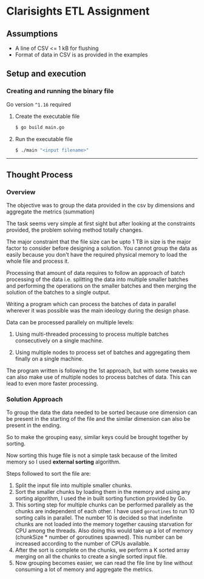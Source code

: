 # Clarisights ETL Assignment

## Assumptions

- A line of CSV <= 1 kB for flushing
- Format of data in CSV is as provided in the examples

## Setup and execution

### Creating and running the binary file

Go version `^1.16` required

1. Create the executable file
    ```bash
    $ go build main.go
    ```

2. Run the executable file
    ```bash
    $ ./main "<input filename>"
    ```
---

## Thought Process

### Overview

The objective was to group the data provided in the csv by dimensions and aggregate the metrics (summation)

The task seems very simple at first sight but after looking at the constraints provided, the problem solving method totally changes.

The major constraint that the file size can be upto 1 TB in size is the major factor to consider before designing a solution. You cannot group the data as easily because you don't have the required physical memory to load the whole file and process it.

Processing that amount of data requires to follow an approach of batch processing of the data i.e. splitting the data into multiple smaller batches and performing the operations on the smaller batches and then merging the solution of the batches to a single output.

Writing a program which can process the batches of data in parallel wherever it was possible was the main ideology during the design phase.

Data can be processed parallely on multiple levels:

1. Using multi-threaded processing to process multiple batches consecutively on a single machine.

2. Using multiple nodes to process set of batches and aggregating them finally on a single machine.

The program written is following the 1st approach, but with some tweaks we can also make use of multiple nodes to process batches of data. This can lead to even more faster processing.

### Solution Approach

To group the data the data needed to be sorted because one dimension can be present in the starting of the file and the similar dimension can also be present in the ending.

So to make the grouping easy, similar keys could be brought together by sorting.

Now sorting this huge file is not a simple task because of the limited memory so I used **external sorting** algorithm.

Steps followed to sort the file are:

1. Split the input file into multiple smaller chunks.
2. Sort the smaller chunks by loading them in the memory and using any sorting algorithm, I used the in built sorting function provided by Go.
3. This sorting step for multiple chunks can be performed parallely as the chunks are independent of each other. I have used `goroutines` to run 10 sorting calls in parallel. The number 10 is decided so that indefinite chunks are not loaded into the memory together causing starvation for CPU among the threads. Also doing this would take up a lot of memory (chunkSize * number of goroutines spawned). This number can be increased according to the number of CPUs available.
4. After the sort is complete on the chunks, we perform a K sorted array merging on all the chunks to create a single sorted input file.
5. Now grouping becomes easier, we can read the file line by line without consuming a lot of memory and aggregate the metrics.

